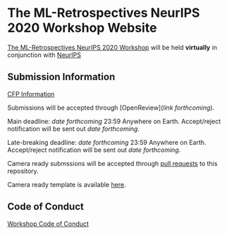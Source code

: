 # The ML-Retrospectives NeurIPS 2020 Workshop Website

[The ML-Retrospectives NeurIPS 2020 Workshop](https://ml-retrospectives.github.io/neurips2020/) will be held **virtually** in conjunction with [NeurIPS](https://neurips.cc) 

## Submission Information

[CFP Information](https://ml-retrospectives.github.io/neurips2020/cfp/)

Submissions will be accepted through [OpenReview](_link forthcoming_).

Main deadline: _date forthcoming_ 23:59 Anywhere on Earth. Accept/reject notification will be sent out _date forthcoming_.

Late-breaking deadline: _date forthcoming_ 23:59 Anywhere on Earth. Accept/reject notification will be sent out _date forthcoming_.

Camera ready submssions will be accepted through [pull requests](https://github.com/ml-retrospectives/neurips2020/pulls) to this repository.

Camera ready template is available [here](https://raw.githubusercontent.com/ml-retrospectives/ml-retrospectives.github.io/master/.github/ISSUE_TEMPLATE/submit-retrospective.md).

## Code of Conduct

[Workshop Code of Conduct](https://ml-retrospectives.github.io/coc/)

